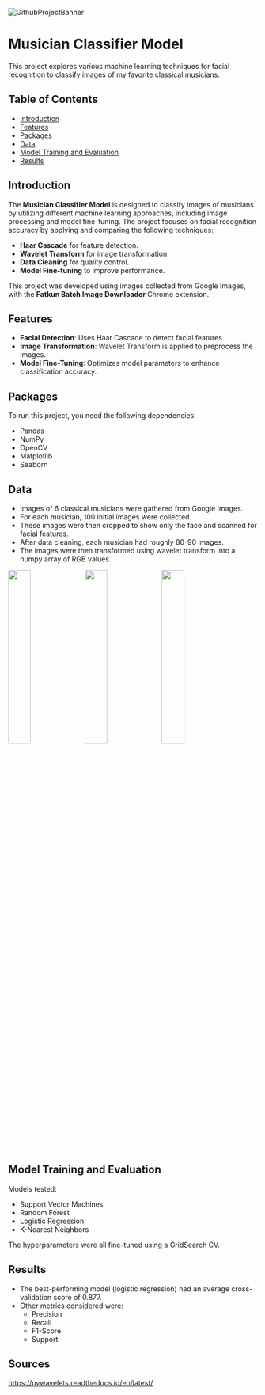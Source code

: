 ![GithubProjectBanner](https://github.com/user-attachments/assets/961492cf-00a0-4d96-bb32-efef1f320d54)
# Musician Classifier Model
This project explores various machine learning techniques for facial recognition to classify images of my favorite classical musicians.

## Table of Contents
- [Introduction](##introduction)
- [Features](#features)
- [Packages](#packages)
- [Data](#data)
- [Model Training and Evaluation](#model-training-and-evaluation)
- [Results](#results)

## Introduction

The **Musician Classifier Model** is designed to classify images of musicians by utilizing different machine learning approaches, including image processing and model fine-tuning. The project focuses on facial recognition accuracy by applying and comparing the following techniques:
- **Haar Cascade** for feature detection.
- **Wavelet Transform** for image transformation.
- **Data Cleaning** for quality control.
- **Model Fine-tuning** to improve performance.

This project was developed using images collected from Google Images, with the **Fatkun Batch Image Downloader** Chrome extension.

## Features

- **Facial Detection**: Uses Haar Cascade to detect facial features.
- **Image Transformation**: Wavelet Transform is applied to preprocess the images.
- **Model Fine-Tuning**: Optimizes model parameters to enhance classification accuracy.

## Packages

To run this project, you need the following dependencies:

- Pandas
- NumPy
- OpenCV
- Matplotlib
- Seaborn

## Data
- Images of 6 classical musicians were gathered from Google Images.
- For each musician, 100 initial images were collected.
- These images were then cropped to show only the face and scanned for facial features. 
- After data cleaning, each musician had roughly 80-90 images.
- The images were then transformed using wavelet transform into a numpy array of RGB values.

<img src="https://github.com/user-attachments/assets/3156b957-1c14-4fd8-97e2-c78cf1ff6dc9" width=30% height=30%>
<img src="https://github.com/user-attachments/assets/c939177c-082c-42a8-9c06-3410ec041ab2" width=30% height=30%>
<img src="https://github.com/user-attachments/assets/5492e7ef-20bf-400a-81b0-6a56ede5bc57" width=30% height=30%>

## Model Training and Evaluation
Models tested:
- Support Vector Machines
- Random Forest
- Logistic Regression
- K-Nearest Neighbors

The hyperparameters were all fine-tuned using a GridSearch CV. 

## Results
- The best-performing model (logistic regression) had an average cross-validation score of 0.877.
- Other metrics considered were:
  - Precision
  - Recall
  - F1-Score
  - Support
    
## Sources
https://pywavelets.readthedocs.io/en/latest/
